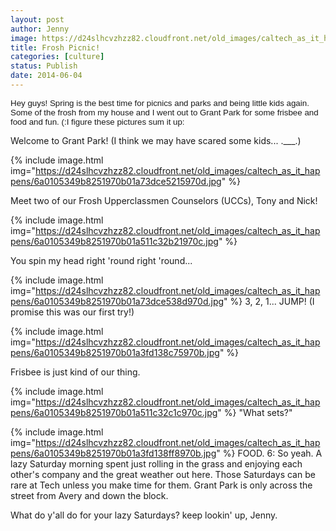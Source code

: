 ```yaml
---
layout: post
author: Jenny
image: https://d24slhcvzhzz82.cloudfront.net/old_images/caltech_as_it_happens/6a0105349b8251970b01a3fd139097970b.jpg
title: Frosh Picnic!
categories: [culture]
status: Publish
date: 2014-06-04
---
```


<span style="font-family: arial, helvetica, sans-serif; font-size: 10pt; text-align: left;">Hey guys!
Spring is the best time for picnics and parks and being little kids again. Some of the frosh from my house and I went out to Grant Park for some frisbee and food and fun. (:I figure these pictures sum it up:

Welcome to Grant Park! (I think we may have scared some kids... .___.)


{% include image.html img="https://d24slhcvzhzz82.cloudfront.net/old_images/caltech_as_it_happens/6a0105349b8251970b01a73dce5215970d.jpg" %}

Meet two of our Frosh Upperclassmen Counselors (UCCs), Tony and Nick!


{% include image.html img="https://d24slhcvzhzz82.cloudfront.net/old_images/caltech_as_it_happens/6a0105349b8251970b01a511c32b21970c.jpg" %}

You spin my head right 'round right 'round...


{% include image.html img="https://d24slhcvzhzz82.cloudfront.net/old_images/caltech_as_it_happens/6a0105349b8251970b01a73dce538d970d.jpg" %}
3, 2, 1... JUMP! (I promise this was our first try!)


{% include image.html img="https://d24slhcvzhzz82.cloudfront.net/old_images/caltech_as_it_happens/6a0105349b8251970b01a3fd138c75970b.jpg" %}

Frisbee is just kind of our thing.


{% include image.html img="https://d24slhcvzhzz82.cloudfront.net/old_images/caltech_as_it_happens/6a0105349b8251970b01a511c32c1c970c.jpg" %}
"What sets?"


{% include image.html img="https://d24slhcvzhzz82.cloudfront.net/old_images/caltech_as_it_happens/6a0105349b8251970b01a3fd138ff8970b.jpg" %}
FOOD. 6:
So yeah. A lazy Saturday morning spent just rolling in the grass and enjoying each other's company and the great weather out here. Those Saturdays can be rare at Tech unless you make time for them. Grant Park is only across the street from Avery and down the block.

What do y'all do for your lazy Saturdays?
keep lookin' up,
Jenny.

